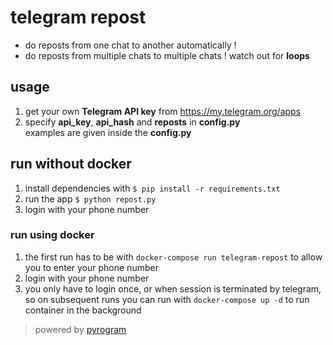 # telegram repost

- do reposts from one chat to another automatically !
- do reposts from multiple chats to multiple chats ! watch out for __loops__

## usage
1) get your own __Telegram API key__ from https://my.telegram.org/apps
2) specify __api_key__, __api_hash__ and __reposts__ in __config.py__ <br />
   examples are given inside the __config.py__

## run without docker
1) install dependencies with ```$ pip install -r requirements.txt```
2) run the app ```$ python repost.py```
3) login with your phone number

### run using docker
1) the first run has to be with ```docker-compose run telegram-repost``` to allow you to enter your phone number
2) login with your phone number
3) you only have to login once, or when session is terminated by telegram,
   so on subsequent runs you can run with ```docker-compose up -d``` to run container in the background

> powered by [pyrogram](https://docs.pyrogram.org/)
